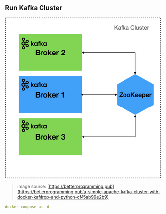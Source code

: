 ## Run Kafka Cluster

![](../images/kafka-cluster.png)

> image source: [https://betterprogramming.pub](https://betterprogramming.pub/a-simple-apache-kafka-cluster-with-docker-kafdrop-and-python-cf45ab99e2b9)

```yaml
docker-compose up -d
```